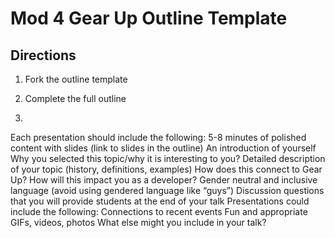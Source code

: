 # Mod 4 Gear Up Outline Template

## Directions

  1) Fork the outline template
  
  2) Complete the full outline
  
  3) 


Each presentation should include the following:
5-8 minutes of polished content with slides (link to slides in the outline)
An introduction of yourself
Why you selected this topic/why it is interesting to you?
Detailed description of your topic (history, definitions, examples)
How does this connect to Gear Up?
How will this impact you as a developer?
Gender neutral and inclusive language (avoid using gendered language like “guys”)
Discussion questions that you will provide students at the end of your talk
Presentations could include the following:
Connections to recent events 
Fun and appropriate GIFs, videos, photos
What else might you include in your talk?
